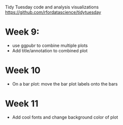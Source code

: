 Tidy Tuesday code and analysis visualizations  
https://github.com/rfordatascience/tidytuesday


# Week 9:
- use ggpubr to combine multiple plots
- Add title/annotation to combined plot

# Week 10
- On a bar plot: move the bar plot labels onto the bars

# Week 11
- Add cool fonts and change background color of plot
